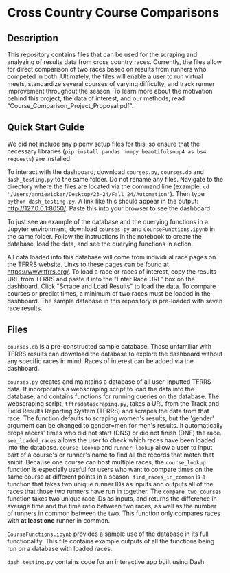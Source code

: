 # Cross Country Course Comparisons
## Description
This repository contains files that can be used for the scraping and analyzing of results data from cross country races. Currently, the files allow for direct comparison of two races based on results from runners who competed in both. Ultimately, the files will enable a user to run virtual meets, standardize several courses of varying difficulty, and track runner improvement throughout the season. To learn more about the motivation behind this project, the data of interest, and our methods, read "Course_Comparison_Project_Proposal.pdf". 

## Quick Start Guide
We did not include any pipenv setup files for this, so ensure that the necessary libraries (`pip install pandas numpy beautifulsoup4 as bs4 requests`) are installed.

To interact with the dashboard, download `courses.py`, `courses.db` and `dash_testing.py` to the same folder. Do not rename any files. Navigate to the directory where the files are located via the command line (example: `cd '/Users/anniewicker/Desktop/23-24/Fall_24/Automation'`). Then type `python dash_testing.py`. A link like this should appear in the output: http://127.0.0.1:8050/. Paste this into your browser to see the dashboard. 

To just see an example of the database and the querying functions in a Jupyter environment, download `courses.py` and `CourseFunctions.ipynb` in the same folder. Follow the instructions in the notebook to create the database, load the data, and see the querying functions in action. 

All data loaded into this database will come from individual race pages on the TFRRS website. Links to these pages can be found at https://www.tfrrs.org/. To load a race or races of interest, copy the results URL from TFRRS and paste it into the "Enter Race URL" box on the dashboard. Click "Scrape and Load Results" to load the data. To compare courses or predict times, a minimum of two races must be loaded in the dashboard. The sample database in this repository is pre-loaded with seven race results. 

## Files
`courses.db` is a pre-constructed sample database. Those unfamiliar with TFRRS results can download the database to explore the dashboard without any specific races in mind. Races of interest can be added via the dashboard. 

`courses.py` creates and maintains a database of all user-inputted TFRRS data. It incorporates a webscraping script to load the data into the database, and contains functions for running queries on the database. The webscraping script, `tffrsdatascraping.py`, takes a URL from the Track and Field Results Reporting System (TFRRS) and scrapes the data from that race. The function defaults to scraping women's results, but the 'gender' argument can be changed to gender=men for men's results. It automatically drops racers' times who did not start (DNS) or did not finish (DNF) the race. 
`see_loaded_races` allows the user to check which races have been loaded into the database. `course_lookup` and `runner_lookup` allow a user to input part of a course's or runner's name to find all the records that match that snipit. Because one course can host multiple races, the `course_lookup` function is especially useful for users who want to compare times on the same course at different points in a season. `find_races_in_common` is a function that takes two unique runner IDs as inputs and outputs all of the races that those two runners have run in together. The `compare_two_courses` function takes two unique race IDs as inputs, and returns the difference in average time and the time ratio between two races, as well as the number of runners in common between the two. This function only compares races with **at least one** runner in common. 

`CourseFunctions.ipynb` provides a sample use of the database in its full functionality. This file contains example outputs of all the functions being run on a database with loaded races. 

`dash_testing.py` contains code for an interactive app built using Dash. 
